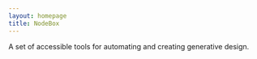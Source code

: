 ```yaml
---
layout: homepage
title: NodeBox
---
```


<p class="eight columns mission"> A set of accessible tools for automating and creating generative design.</p>

